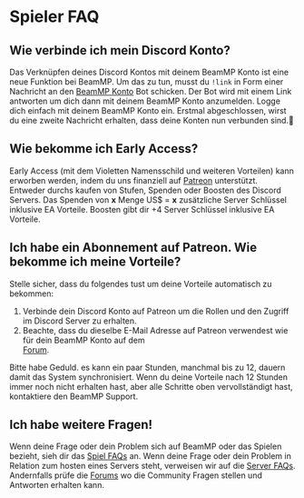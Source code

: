 # Spieler FAQ

## Wie verbinde ich mein Discord Konto?

Das Verknüpfen deines Discord Kontos mit deinem BeamMP Konto ist eine neue Funktion bei BeamMP. Um das zu tun, musst du `!link` in Form einer Nachricht an den [BeamMP Konto](https://discordapp.com/channels/@me/1201234743568634026/) Bot schicken. Der Bot wird mit einem Link antworten um dich dann mit deinem BeamMP Konto anzumelden. Logge dich einfach mit deinem BeamMP Konto ein. Erstmal abgeschlossen, wirst du eine zweite Nachricht erhalten, dass deine Konten nun verbunden sind.🎉

## Wie bekomme ich Early Access?

Early Access (mit dem Violetten Namensschild und weiteren Vorteilen) kann erworben werden, indem du uns finanziell auf [Patreon](https://patreon.com/BeamMP) unterstützt. Entweder durchs kaufen von Stufen, Spenden oder Boosten des Discord Servers. Das Spenden von **x** Menge US$ = **x** zusätzliche Server Schlüssel inklusive EA Vorteile. Boosten gibt dir +4 Server Schlüssel inklusive EA Vorteile.

## Ich habe ein Abonnement auf Patreon. Wie bekomme ich meine Vorteile?

Stelle sicher, dass du folgendes tust um deine Vorteile automatisch zu bekommen:

1. Verbinde dein Discord Konto auf Patreon um die Rollen und den Zugriff im Discord Server zu erhalten.
2. Beachte, dass du dieselbe E-Mail Adresse auf Patreon verwendest wie für dein BeamMP Konto auf dem<br>[Forum](https://forum.beammp.com/).

Bitte habe Geduld. es kann ein paar Stunden, manchmal bis zu 12, dauern damit das System synchronisiert. Wenn du deine Vorteile nach 12 Stunden immer noch nicht erhalten hast, aber alle Schritte oben vervollständigt hast, kontaktiere den BeamMP Support.

## Ich habe weitere Fragen!

Wenn deine Frage oder dein Problem sich auf BeamMP oder das Spielen bezieht, sieh dir das [Spiel FAQs](game-faq.md) an. Wenn deine Frage oder dein Problem in Relation zum hosten eines Servers steht, verweisen wir auf die [Server FAQs](server-faq.md). Andernfalls prüfe die [Forums](https://forum.beammp.com/c/faq/35) wo die Community Fragen stellen und Antworten erhalten kann.
